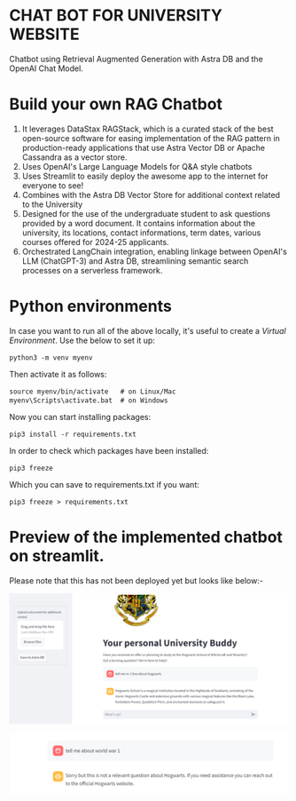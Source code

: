# CHAT BOT FOR UNIVERSITY WEBSITE
Chatbot using Retrieval Augmented Generation with Astra DB and the OpenAI Chat Model.

# Build your own RAG Chatbot
1) It leverages DataStax RAGStack, which is a curated stack of the best open-source software for easing implementation of the RAG pattern in production-ready applications that use Astra Vector DB or Apache Cassandra as a vector store.
2) Uses OpenAI's Large Language Models for Q&A style chatbots
3) Uses Streamlit to easily deploy the awesome app to the internet for everyone to see!
4) Combines with the Astra DB Vector Store for additional context related to the University
5) Designed for the use of the undergraduate student to ask questions provided by a word document. It contains information about the university, its locations, contact informations, term dates, various courses offered for 2024-25 applicants.
6) Orchestrated LangChain integration, enabling linkage between OpenAI's LLM (ChatGPT-3) and Astra DB, streamlining semantic search processes on a serverless framework.
# Python environments
In case you want to run all of the above locally, it's useful to create a *Virtual Environment*. Use the below to set it up:
```
python3 -m venv myenv
```
Then activate it as follows:
```
source myenv/bin/activate   # on Linux/Mac
myenv\Scripts\activate.bat  # on Windows
```
Now you can start installing packages:
```
pip3 install -r requirements.txt
```
In order to check which packages have been installed:
```
pip3 freeze
```
Which you can save to requirements.txt if you want:
```
pip3 freeze > requirements.txt
```

# Preview of the implemented chatbot on streamlit.
Please note that this has not been deployed yet but looks like below:-

![codespace](./images/question%20from%20doc.png)

![codespace](./images/question%20not%20from%20doc.png)
